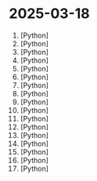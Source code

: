 # 2025-03-18

1. [](https://github.comundefined "Fully local web research and report writing assistant") [Python]
2. [](https://github.comundefined "Learn how to design large-scale systems. Prep for the system design interview. Includes Anki flashcards.") [Python]
3. [](https://github.comundefined "A curated list of awesome DevOps platforms, tools, practices and resources") [Python]
4. [](https://github.comundefined "LLM based autonomous agent that conducts deep local and web research on any topic and generates a long report with citations.") [Python]
5. [](https://github.comundefined "E-Ink Display with a Raspberry Pi and a Web Interface to customize and update the display with various plugins") [Python]
6. [](https://github.comundefined "Maple Mono: Open source monospace font with round corner, ligatures and Nerd-Font for IDE and terminal, fine-grained customization options. 带连字和控制台图标的圆角等宽字体，中英文宽度完美2:1，细粒度的自定义选项") [Python]
7. [](https://github.comundefined "A modular graph-based Retrieval-Augmented Generation (RAG) system") [Python]
8. [](https://github.comundefined "Investment Research for Everyone, Everywhere.") [Python]
9. [](https://github.comundefined "A framework for few-shot evaluation of language models.") [Python]
10. [](https://github.comundefined "Research and development (R&D) is crucial for the enhancement of industrial productivity, especially in the AI era, where the core aspects of R&D are mainly focused on data and models. We are committed to automating these high-value generic R&D processes through our open source R&D automation tool RD-Agent, which lets AI drive data-driven AI.") [Python]
11. [](https://github.comundefined "Develop software autonomously.") [Python]
12. [](https://github.comundefined "The most advanced AI retrieval system. Agentic Retrieval-Augmented Generation (RAG) with a RESTful API.") [Python]
13. [](https://github.comundefined "Unified Efficient Fine-Tuning of 100+ LLMs & VLMs (ACL 2024)") [Python]
14. [](https://github.comundefined "Mobile-Agent: The Powerful Mobile Device Operation Assistant Family") [Python]
15. [](https://github.comundefined "MVT (Mobile Verification Toolkit) helps with conducting forensics of mobile devices in order to find signs of a potential compromise.") [Python]
16. [](https://github.comundefined "zero-shot voice conversion & singing voice conversion, with real-time support") [Python]
17. [](https://github.comundefined "Odoo. Open Source Apps To Grow Your Business.") [Python]
